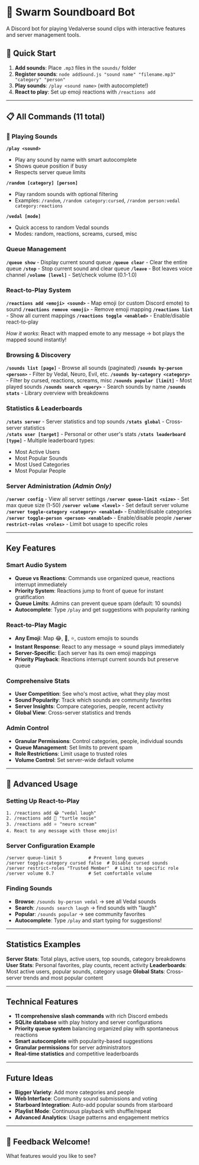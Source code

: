 # 🎵 Swarm Soundboard Bot

A Discord bot for playing Vedalverse sound clips with interactive features and server management tools.

## 🚀 Quick Start

1. **Add sounds**: Place `.mp3` files in the `sounds/` folder
2. **Register sounds**: `node addSound.js "sound name" "filename.mp3" "category" "person"`
3. **Play sounds**: `/play <sound name>` (with autocomplete!)
4. **React to play**: Set up emoji reactions with `/reactions add`

---

## 📋 All Commands (11 total)

### 🎵 **Playing Sounds**

**`/play <sound>`**
- Play any sound by name with smart autocomplete
- Shows queue position if busy
- Respects server queue limits

**`/random [category] [person]`**
- Play random sounds with optional filtering
- Examples: `/random`, `/random category:cursed`, `/random person:vedal category:reactions`

**`/vedal [mode]`**
- Quick access to random Vedal sounds
- Modes: random, reactions, screams, cursed, misc

### **Queue Management**

**`/queue show`** - Display current sound queue
**`/queue clear`** - Clear the entire queue
**`/stop`** - Stop current sound and clear queue
**`/leave`** - Bot leaves voice channel
**`/volume [level]`** - Set/check volume (0.1-1.0)

### **React-to-Play System**

**`/reactions add <emoji> <sound>`** - Map emoji (or custom Discord emote) to sound
**`/reactions remove <emoji>`** - Remove emoji mapping
**`/reactions list`** - Show all current mappings
**`/reactions toggle <enabled>`** - Enable/disable react-to-play

*How it works*: React with mapped emote to any message → bot plays the mapped sound instantly!

### **Browsing & Discovery**

**`/sounds list [page]`** - Browse all sounds (paginated)
**`/sounds by-person <person>`** - Filter by Vedal, Neuro, Evil, etc.
**`/sounds by-category <category>`** - Filter by cursed, reactions, screams, misc
**`/sounds popular [limit]`** - Most played sounds
**`/sounds search <query>`** - Search sounds by name
**`/sounds stats`** - Library overview with breakdowns

### **Statistics & Leaderboards**

**`/stats server`** - Server statistics and top sounds
**`/stats global`** - Cross-server statistics  
**`/stats user [target]`** - Personal or other user's stats
**`/stats leaderboard [type]`** - Multiple leaderboard types:
- Most Active Users
- Most Popular Sounds
- Most Used Categories
- Most Popular People

### **Server Administration** *(Admin Only)*

**`/server config`** - View all server settings
**`/server queue-limit <size>`** - Set max queue size (1-50)
**`/server volume <level>`** - Set default server volume
**`/server toggle-category <category> <enabled>`** - Enable/disable categories
**`/server toggle-person <person> <enabled>`** - Enable/disable people
**`/server restrict-roles <roles>`** - Limit bot usage to specific roles

---

## Key Features

### **Smart Audio System**
- **Queue vs Reactions**: Commands use organized queue, reactions interrupt immediately
- **Priority System**: Reactions jump to front of queue for instant gratification
- **Queue Limits**: Admins can prevent queue spam (default: 10 sounds)
- **Autocomplete**: Type `/play` and get suggestions with popularity ranking

### **React-to-Play Magic**
- **Any Emoji**: Map 😂, 🐢, ⭐, custom emojis to sounds
- **Instant Response**: React to any message → sound plays immediately
- **Server-Specific**: Each server has its own emoji mappings
- **Priority Playback**: Reactions interrupt current sounds but preserve queue

### **Comprehensive Stats**
- **User Competition**: See who's most active, what they play most
- **Sound Popularity**: Track which sounds are community favorites  
- **Server Insights**: Compare categories, people, recent activity
- **Global View**: Cross-server statistics and trends

### **Admin Control**
- **Granular Permissions**: Control categories, people, individual sounds
- **Queue Management**: Set limits to prevent spam
- **Role Restrictions**: Limit usage to trusted roles
- **Volume Control**: Set server-wide default volume

---

## 🎪 Advanced Usage

### **Setting Up React-to-Play**
```
1. /reactions add 😂 "vedal laugh"
2. /reactions add 🐢 "turtle noise"  
3. /reactions add ⭐ "neuro scream"
4. React to any message with those emojis!
```

### **Server Configuration Example**
```
/server queue-limit 5          # Prevent long queues
/server toggle-category cursed false  # Disable cursed sounds
/server restrict-roles "Trusted Member"  # Limit to specific role
/server volume 0.7             # Set comfortable volume
```

### **Finding Sounds**
- **Browse**: `/sounds by-person vedal` → see all Vedal sounds
- **Search**: `/sounds search laugh` → find sounds with "laugh"
- **Popular**: `/sounds popular` → see community favorites
- **Autocomplete**: Type `/play` and start typing for suggestions!

---

## Statistics Examples

**Server Stats**: Total plays, active users, top sounds, category breakdowns
**User Stats**: Personal favorites, play counts, recent activity
**Leaderboards**: Most active users, popular sounds, category usage
**Global Stats**: Cross-server trends and most popular content

---

## Technical Features

- **11 comprehensive slash commands** with rich Discord embeds
- **SQLite database** with play history and server configurations  
- **Priority queue system** balancing organized play with spontaneous reactions
- **Smart autocomplete** with popularity-based suggestions
- **Granular permissions** for server administrators
- **Real-time statistics** and competitive leaderboards

---

## Future Ideas

- **Bigger Variety**: Add more categories and people
- **Web Interface**: Community sound submissions and voting
- **Starboard Integration**: Auto-add popular sounds from starboard
- **Playlist Mode**: Continuous playback with shuffle/repeat
- **Advanced Analytics**: Usage patterns and engagement metrics

---

## 🤝 **Feedback Welcome!**

What features would you like to see?